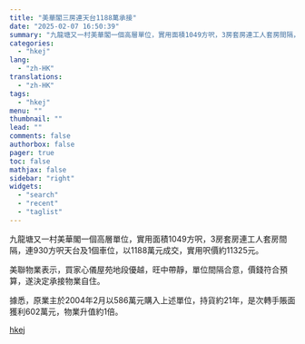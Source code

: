 ```yaml
---
title: "美華閣三房連天台1188萬承接"
date: "2025-02-07 16:50:39"
summary: "九龍塘又一村美華閣一個高層單位，實用面積1049方呎，3房套房連工人套房間隔，連930方呎天台及1個..."
categories:
  - "hkej"
lang:
  - "zh-HK"
translations:
  - "zh-HK"
tags:
  - "hkej"
menu: ""
thumbnail: ""
lead: ""
comments: false
authorbox: false
pager: true
toc: false
mathjax: false
sidebar: "right"
widgets:
  - "search"
  - "recent"
  - "taglist"
---
```


九龍塘又一村美華閣一個高層單位，實用面積1049方呎，3房套房連工人套房間隔，連930方呎天台及1個車位，以1188萬元成交，實用呎價約11325元。

美聯物業表示，買家心儀屋苑地段優越，旺中帶靜，單位間隔合意，價錢符合預算，遂決定承接物業自住。

據悉，原業主於2004年2月以586萬元購入上述單位，持貨約21年，是次轉手賬面獲利602萬元，物業升值約1倍。

[hkej](https://www2.hkej.com/instantnews/property/article/3995089/%E7%BE%8E%E8%8F%AF%E9%96%A3%E4%B8%89%E6%88%BF%E9%80%A3%E5%A4%A9%E5%8F%B01188%E8%90%AC%E6%89%BF%E6%8E%A5)
